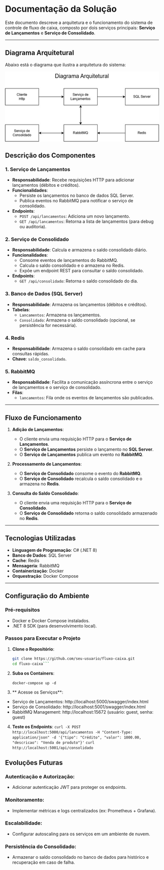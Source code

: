 # Documentação da Solução

Este documento descreve a arquitetura e o funcionamento do sistema de controle de fluxo de caixa, composto por dois serviços principais: **Serviço de Lançamentos** e **Serviço de Consolidado**.

---

## Diagrama Arquitetural

Abaixo está o diagrama que ilustra a arquitetura do sistema:

![Diagrama da Arquitetura](fluxo-caixa.jpg)

## Descrição dos Componentes

### 1. Serviço de Lançamentos
- **Responsabilidade**: Recebe requisições HTTP para adicionar lançamentos (débitos e créditos).
- **Funcionalidades**:
  - Persiste os lançamentos no banco de dados SQL Server.
  - Publica eventos no RabbitMQ para notificar o serviço de consolidado.
- **Endpoints**:
  - `POST /api/lancamentos`: Adiciona um novo lançamento.
  - `GET /api/lancamentos`: Retorna a lista de lançamentos (para debug ou auditoria).

### 2. Serviço de Consolidado
- **Responsabilidade**: Calcula e armazena o saldo consolidado diário.
- **Funcionalidades**:
  - Consome eventos de lançamentos do RabbitMQ.
  - Calcula o saldo consolidado e o armazena no Redis.
  - Expõe um endpoint REST para consultar o saldo consolidado.
- **Endpoints**:
  - `GET /api/consolidado`: Retorna o saldo consolidado do dia.

### 3. Banco de Dados (SQL Server)
- **Responsabilidade**: Armazena os lançamentos (débitos e créditos).
- **Tabelas**:
  - `Lancamentos`: Armazena os lançamentos.
  - `Consolidado`: Armazena o saldo consolidado (opcional, se persistência for necessária).

### 4. Redis
- **Responsabilidade**: Armazena o saldo consolidado em cache para consultas rápidas.
- **Chave**: `saldo_consolidado`.

### 5. RabbitMQ
- **Responsabilidade**: Facilita a comunicação assíncrona entre o serviço de lançamentos e o serviço de consolidado.
- **Filas**:
  - `lancamentos`: Fila onde os eventos de lançamentos são publicados.

---

## Fluxo de Funcionamento

1. **Adição de Lançamentos**:
   - O cliente envia uma requisição HTTP para o **Serviço de Lançamentos**.
   - O **Serviço de Lançamentos** persiste o lançamento no **SQL Server**.
   - O **Serviço de Lançamentos** publica um evento no **RabbitMQ**.

2. **Processamento de Lançamentos**:
   - O **Serviço de Consolidado** consome o evento do **RabbitMQ**.
   - O **Serviço de Consolidado** recalcula o saldo consolidado e o armazena no **Redis**.

3. **Consulta do Saldo Consolidado**:
   - O cliente envia uma requisição HTTP para o **Serviço de Consolidado**.
   - O **Serviço de Consolidado** retorna o saldo consolidado armazenado no **Redis**.

---

## Tecnologias Utilizadas

- **Linguagem de Programação**: C# (.NET 8)
- **Banco de Dados**: SQL Server
- **Cache**: Redis
- **Mensageria**: RabbitMQ
- **Containerização**: Docker
- **Orquestração**: Docker Compose

---

## Configuração do Ambiente

### Pré-requisitos
- Docker e Docker Compose instalados.
- .NET 8 SDK (para desenvolvimento local).

### Passos para Executar o Projeto

1. **Clone o Repositório**:
   ```bash
   git clone https://github.com/seu-usuario/fluxo-caixa.git
   cd fluxo-caixa```

2. **Suba os Containers**:

   ```docker-compose up -d```
3. ** Acesse os Serviços**:
- Serviço de Lançamentos: http://localhost:5000/swagger/index.html
- Serviço de Consolidado: http://localhost:5001/swagger/index.html
- RabbitMQ Management: http://localhost:15672 (usuário: guest, senha: guest)

4. **Teste os Endpoints**:
```curl -X POST http://localhost:5000/api/lancamentos -H "Content-Type: application/json" -d '{"tipo": "Crédito", "valor": 1000.00, "descricao": "Venda de produto"}'```
```curl http://localhost:5001/api/consolidado```
## Evoluções Futuras

### Autenticação e Autorização:
- Adicionar autenticação JWT para proteger os endpoints.

### Monitoramento:
- Implementar métricas e logs centralizados (ex: Prometheus + Grafana).

### Escalabilidade:
- Configurar autoscaling para os serviços em um ambiente de nuvem.

### Persistência do Consolidado:
- Armazenar o saldo consolidado no banco de dados para histórico e recuperação em caso de falha.


